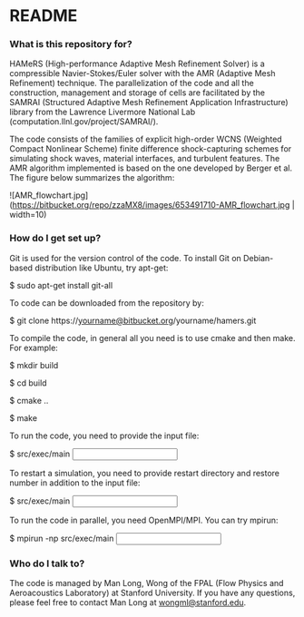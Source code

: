 # README #

### What is this repository for? ###

HAMeRS (High-performance Adaptive Mesh Refinement Solver) is a compressible Navier-Stokes/Euler solver with the AMR (Adaptive Mesh Refinement) technique. The parallelization of the code and all the construction, management and storage of cells are facilitated by the SAMRAI (Structured Adaptive Mesh Refinement Application Infrastructure) library from the Lawrence Livermore National Lab (computation.llnl.gov/project/SAMRAI/).

The code consists of the families of explicit high-order WCNS (Weighted Compact Nonlinear Scheme) finite difference shock-capturing schemes for simulating shock waves, material interfaces, and turbulent features. The AMR algorithm implemented is based on the one developed by Berger et al. The figure below summarizes the algorithm:

![AMR_flowchart.jpg](https://bitbucket.org/repo/zzaMX8/images/653491710-AMR_flowchart.jpg | width=10)

### How do I get set up? ###

Git is used for the version control of the code. To install Git on Debian-based distribution like Ubuntu, try apt-get:

$ sudo apt-get install git-all

To code can be downloaded from the repository by:

$ git clone https://yourname@bitbucket.org/yourname/hamers.git


To compile the code, in general all you need is to use cmake and then make. For example:

$ mkdir build

$ cd build

$ cmake ..

$ make


To run the code, you need to provide the input file:

$ src/exec/main <input filename>


To restart a simulation, you need to provide restart directory and restore number in addition to the input file:

$ src/exec/main <input filename> <restart dir> <restore number>


To run the code in parallel, you need OpenMPI/MPI. You can try mpirun:

$ mpirun -np <number of processors> src/exec/main <input filename>


### Who do I talk to? ###

The code is managed by Man Long, Wong of the FPAL (Flow Physics and Aeroacoustics Laboratory) at Stanford University. If you have any questions, please feel free to contact Man Long at wongml@stanford.edu.